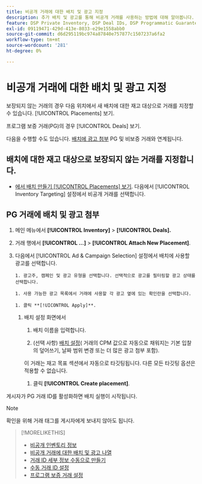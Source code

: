 ```yaml
---
title: 비공개 거래에 대한 배치 및 광고 지정
description: 추가 배치 및 광고를 통해 비공개 거래를 사용하는 방법에 대해 알아봅니다.
feature: DSP Private Inventory, DSP Deal IDs, DSP Programmatic Guaranteed Deals
exl-id: 09119471-429d-413e-8033-e29e1558abb0
source-git-commit: d6d295119bc974a87840e757877c1507237a6fa2
workflow-type: tm+mt
source-wordcount: '281'
ht-degree: 0%

---
```


# 비공개 거래에 대한 배치 및 광고 지정

보장되지 않는 거래의 경우 다음 위치에서 새 배치에 대한 재고 대상으로 거래를 지정할 수 있습니다. [!UICONTROL Placements] 보기.

프로그램 보증 거래(PG)의 경우 [!UICONTROL Deals] 보기.

다음을 수행할 수도 있습니다. [배치에 광고 첨부](/help/dsp/campaign-management/ads/ad-attach-to-placement.md) PG 및 비보증 거래와 연계됩니다.

## 배치에 대한 재고 대상으로 보장되지 않는 거래를 지정합니다.

* [에서 배치 만들기 [!UICONTROL Placements] 보기](/help/dsp/campaign-management/placements/placement-create.md). 다음에서 [!UICONTROL Inventory Targeting] 설정에서 비공개 거래를 선택합니다.

## PG 거래에 배치 및 광고 첨부

1. 메인 메뉴에서 **[!UICONTROL Inventory]** > **[!UICONTROL Deals].**

1. 거래 행에서  **[!UICONTROL ...]** > **[!UICONTROL Attach New Placement]**.

1. 다음에서 [!UICONTROL Ad & Campaign Selection] 설정에서 배치에 사용할 광고를 선택합니다.

       1. 광고주, 캠페인 및 광고 유형을 선택합니다. 선택적으로 광고를 필터링할 광고 상태를 선택합니다.
       
       1. 사용 가능한 광고 목록에서 거래에 사용할 각 광고 옆에 있는 확인란을 선택합니다.
       
       1. 클릭 **[!UICONTROL Apply]**.
   
   1. 배치 설정 화면에서

      1. 배치 이름을 입력합니다.

      1. (선택 사항) [배치 설정](/help/dsp/campaign-management/placements/placement-settings.md)( 거래의 CPM 값으로 자동으로 채워지는 기본 입찰의 덮어쓰기, 날짜 범위 변경 또는 더 많은 광고 첨부 포함).

      이 거래는 재고 목표 섹션에서 자동으로 타깃팅됩니다. 다른 모든 타깃팅 옵션은 적용할 수 없습니다.

      1. 클릭 **[!UICONTROL Create placement]**.

게시자가 PG 거래 ID를 활성화하면 배치 실행이 시작됩니다.

>[!NOTE]
>
> 확인을 위해 거래 태그를 게시자에게 보내지 않아도 됩니다.

>[!MORELIKETHIS]
>
>* [비공개 인벤토리 정보](private-inventory-about.md)
>* [비공개 거래에 대한 배치 및 광고 나열](/help/dsp/inventory/private-deal-view-placements.md)
>* [거래 ID 세부 정보 수동으로 만들기](deal-id-create.md)
>* [수동 거래 ID 설정](deal-id-settings.md)
>* [프로그램 보증 거래 설정](programmatic-guaranteed-set-up.md)
